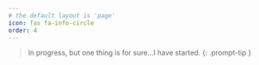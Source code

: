 ```yaml
---
# the default layout is 'page'
icon: fas fa-info-circle
order: 4
---
```


> In progress, but one thing is for sure...I have started.
{: .prompt-tip }
